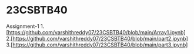 # 23CSBTB40
Assignment-1
1.[https://github.com/varshithreddy07/23CSBTB40/blob/main/Array1.ipynb]
2.[https://github.com/varshithreddy07/23CSBTB40/blob/main/part2.ipynb]
3.[https://github.com/varshithreddy07/23CSBTB40/blob/main/part3.ipynb]
